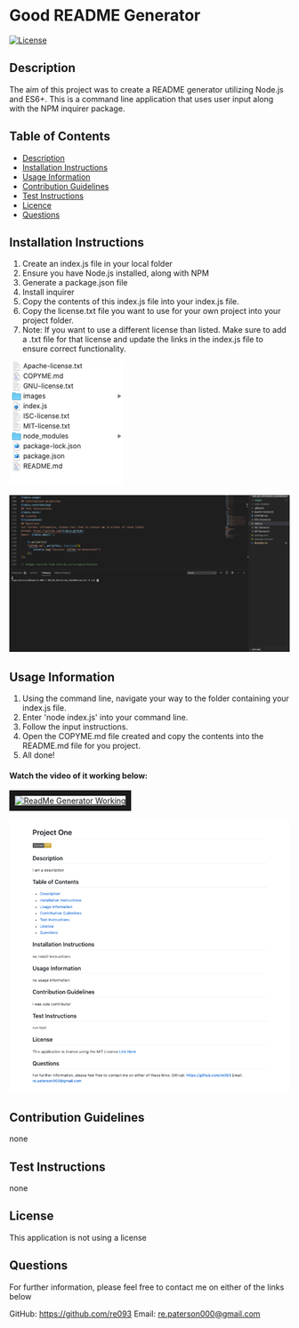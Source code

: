 # Good README Generator
[![License](https://img.shields.io/badge/License-None%20-lightgrey.svg)]()
## Description
The aim of this project was to create a README generator utilizing Node.js and ES6+. This is a command line application that uses user input along with the NPM inquirer package.

## Table of Contents
- [Description](#Description)
- [Installation Instructions](#Installation-Instructions)
- [Usage Information](#Usage-Information)
- [Contribution Guidelines](#Contribution-Guidelines)
- [Test Instructions](#Test-Instructions)
- [Licence](#Licence)
- [Questions](#Questions)

## Installation Instructions
1. Create an index.js file in your local folder
2. Ensure you have Node.js installed, along with NPM
3. Generate a package.json file
4. Install inquirer
5. Copy the contents of this index.js file into your index.js file. 
6. Copy the license.txt file you want to use for your own project into your project folder. 
7. Note: If you want to use a different license than listed. Make sure to add a .txt file for that license and update the links in the index.js file to ensure correct functionality.

![InstallOne](https://github.com/RE093/HW9_MU_RPaterson_ReadMeGenerator/blob/master/images/install.png "contents")

![InstallTwo](https://github.com/RE093/HW9_MU_RPaterson_ReadMeGenerator/blob/master/images/installtwo.png "install")

## Usage Information
1. Using the command line, navigate your way to the folder containing your index.js file.
2. Enter 'node index.js' into your command line.
3. Follow the input instructions.
4. Open the COPYME.md file created and copy the contents into the README.md file for you project.
5. All done!

#### Watch the video of it working below:

<a href="http://www.youtube.com/watch?feature=player_embedded&v=pXmRnKoo6YM
" target="_blank"><img src="http://img.youtube.com/vi/pXmRnKoo6YM/0.jpg" 
alt="ReadMe Generator Working" width="240" height="180" border="10" /></a>

![Example](https://github.com/RE093/HW9_MU_RPaterson_ReadMeGenerator/blob/master/images/deployed.png "Example of ReadME")

## Contribution Guidelines
none

## Test Instructions
none

## License
This application is not using a license

## Questions
For further information, please feel free to contact me on either of the links below

GitHub: https://github.com/re093
 Email: re.paterson000@gmail.com
